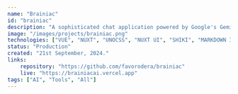 ```yaml
---
name: "Brainiac"
id: "brainiac"
description: "A sophisticated chat application powered by Google's Gemini AI, delivering intelligent and contextual responses through an intuitive conversational interface"
image: "/images/projects/brainiac.png"
technologies: ["VUE", "NUXT", "UNOCSS", "NUXT UI", "SHIKI", "MARKDOWN IT", "SCSS", "FIREBASE", "GEMINI", "TYPESCRIPT", "ZOD"]
status: "Production"
created: "21st September, 2024."
links:
    repository: "https://github.com/favorodera/brainiac"
    live: "https://brainiacai.vercel.app"
tags: ["AI", "Tools", "All"]
---
```

